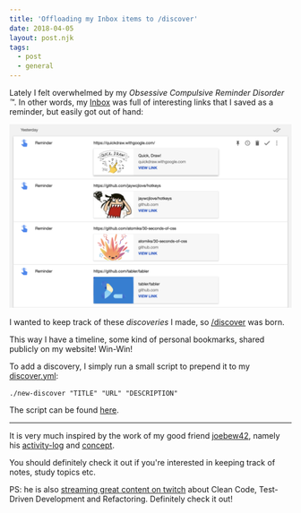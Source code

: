 ```yaml
---
title: 'Offloading my Inbox items to /discover'
date: 2018-04-05
layout: post.njk
tags:
  - post
  - general
---
```


Lately I felt overwhelmed by my *Obsessive Compulsive Reminder Disorder ™*. In other words, my [Inbox](https://inbox.google.com/) was full of interesting links that I saved as a reminder, but easily got out of hand:

![inbox-full](/assets/images/posts/inbox-full.png)


I wanted to keep track of these *discoveries* I made, so [/discover](/discover) was born.

This way I have a timeline, some kind of personal bookmarks, shared publicly on my website! Win-Win!

To add a discovery, I simply run a small script to prepend it to my [discover.yml](https://github.com/christian-fei/christian-fei.github.io/blob/master/_data/discover.yml):

```
./new-discover "TITLE" "URL" "DESCRIPTION"
```

The script can be found [here](https://github.com/christian-fei/christian-fei.github.io/blob/master/new-discover).

---

It is very much inspired by the work of my good friend [joebew42](https://github.com/joebew42), namely his [activity-log](https://github.com/joebew42/daily-activity-log) and [concept](https://github.com/joebew42/daily-activity-log-concept).

You should definitely check it out if you're interested in keeping track of notes, study topics etc.

PS: he is also [streaming great content on twitch](https://www.twitch.tv/joebew42) about Clean Code, Test-Driven Development and Refactoring. Definitely check it out!